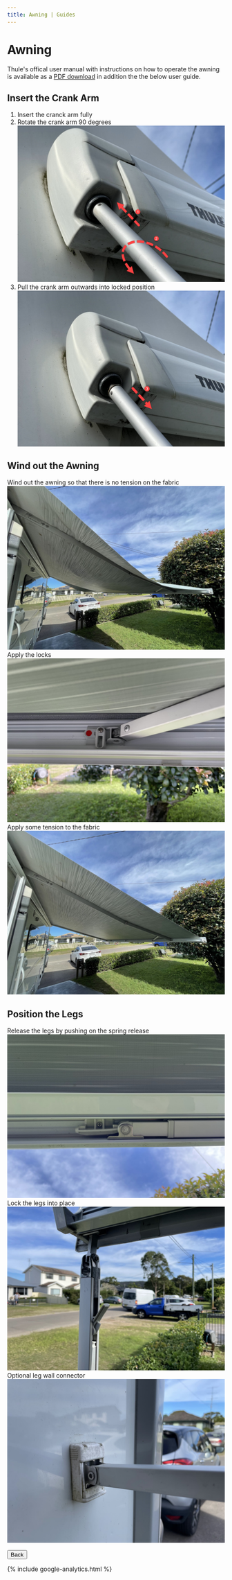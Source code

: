 ```yaml
---
title: Awning | Guides 
---
```


<link href="../styles/custom.css" rel="stylesheet" />

# Awning
Thule's offical user manual with instructions on how to operate the awning is 
available as a [PDF download](/docs/awning.pdf) in addition the the below user guide. 

## Insert the Crank Arm
1. Insert the cranck arm fully
2. Rotate the crank arm 90 degrees 
![crank-arm-insert](images/awning/crank-arm-insert.jpg)
3. Pull the crank arm outwards into locked position
![crank-arm-lock](images/awning/crank-arm-lock.jpg)

## Wind out the Awning
Wind out the awning so that there is no tension on the fabric
![awning-slack](images/awning/awning-slack.jpg)
Apply the locks
![awning-lock](images/awning/awning-lock.jpg)
Apply some tension to the fabric
![awning-tension](images/awning/awning-tension.jpg)

## Position the Legs
Release the legs by pushing on the spring release 
![leg-release](images/awning/leg-release.jpg)
Lock the legs into place
![leg-lock](images/awning/leg-lock.jpg)
Optional leg wall connector 
![leg-wall-connector](images/awning/leg-wall-connector.jpg)

<a href="/#guides"><button class="nav-button"><i class="arrow arrow-left"></i> Back</button></a>

{% include google-analytics.html %}